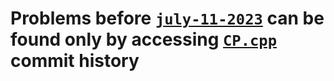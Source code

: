 # Problems before [`july-11-2023`]()  can be found only by accessing [`CP.cpp`](../CP.cpp) commit history
